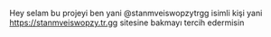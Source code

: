 Hey selam bu projeyi ben yani @stanmveiswopzytrgg isimli kişi yani
https://stanmveiswopzy.tr.gg sitesine bakmayı tercih edermisin
